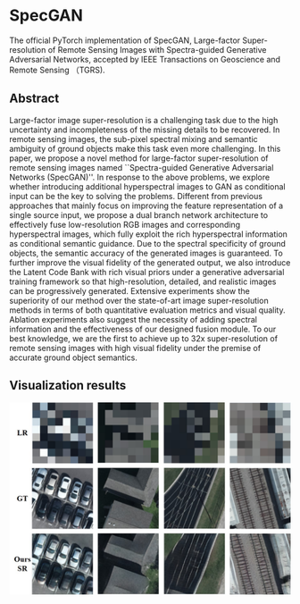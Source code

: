 # SpecGAN
The official PyTorch implementation of SpecGAN, Large-factor Super-resolution of Remote Sensing Images with Spectra-guided Generative Adversarial Networks, accepted by IEEE Transactions on Geoscience and Remote Sensing （TGRS).

## Abstract
Large-factor image super-resolution is a challenging task due to the high uncertainty and incompleteness of the missing details to be recovered. In remote sensing images, the sub-pixel spectral mixing and semantic ambiguity of ground objects make this task even more challenging. In this paper, we propose a novel method for large-factor super-resolution of remote sensing images named ``Spectra-guided Generative Adversarial Networks (SpecGAN)''. In response to the above problems, we explore whether introducing additional hyperspectral images to GAN as conditional input can be the key to solving the problems. Different from previous approaches that mainly focus on improving the feature representation of a single source input, we propose a dual branch network architecture to effectively fuse low-resolution RGB images and corresponding hyperspectral images, which fully exploit the rich hyperspectral information as conditional semantic guidance. Due to the spectral specificity of ground objects, the semantic accuracy of the generated images is guaranteed. To further improve the visual fidelity of the generated output, we also introduce the Latent Code Bank with rich visual priors under a generative adversarial training framework so that high-resolution, detailed, and realistic images can be progressively generated. Extensive experiments show the superiority of our method over the state-of-art image super-resolution methods in terms of both quantitative evaluation metrics and visual quality. Ablation experiments also suggest the necessity of adding spectral information and the effectiveness of our designed fusion module. To our best knowledge, we are the first to achieve up to 32x super-resolution of remote sensing images with high visual fidelity under the premise of accurate ground object semantics.
## Visualization results
![](imgs/teaser.jpg?200x)
